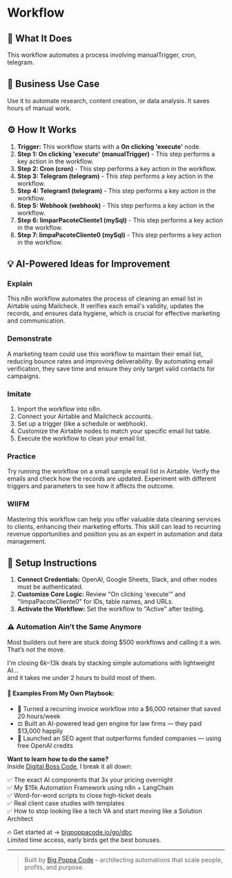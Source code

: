 # Workflow

## 🚀 What It Does
This workflow automates a process involving manualTrigger, cron, telegram.

## 💼 Business Use Case
Use it to automate research, content creation, or data analysis. It saves hours of manual work.

## ⚙️ How It Works
1.  **Trigger:** This workflow starts with a **On clicking 'execute'** node.
2. **Step 1: On clicking 'execute' (manualTrigger)** - This step performs a key action in the workflow.
3. **Step 2: Cron (cron)** - This step performs a key action in the workflow.
4. **Step 3: Telegram (telegram)** - This step performs a key action in the workflow.
5. **Step 4: Telegram1 (telegram)** - This step performs a key action in the workflow.
6. **Step 5: Webhook (webhook)** - This step performs a key action in the workflow.
7. **Step 6: limparPacoteCliente1 (mySql)** - This step performs a key action in the workflow.
8. **Step 7: limpaPacoteCliente0 (mySql)** - This step performs a key action in the workflow.

## 💡 AI-Powered Ideas for Improvement
### Explain
This n8n workflow automates the process of cleaning an email list in Airtable using Mailcheck. It verifies each email's validity, updates the records, and ensures data hygiene, which is crucial for effective marketing and communication.

### Demonstrate
A marketing team could use this workflow to maintain their email list, reducing bounce rates and improving deliverability. By automating email verification, they save time and ensure they only target valid contacts for campaigns.

### Imitate
1. Import the workflow into n8n.
2. Connect your Airtable and Mailcheck accounts.
3. Set up a trigger (like a schedule or webhook).
4. Customize the Airtable nodes to match your specific email list table.
5. Execute the workflow to clean your email list.

### Practice
Try running the workflow on a small sample email list in Airtable. Verify the emails and check how the records are updated. Experiment with different triggers and parameters to see how it affects the outcome.

### WIIFM
Mastering this workflow can help you offer valuable data cleaning services to clients, enhancing their marketing efforts. This skill can lead to recurring revenue opportunities and position you as an expert in automation and data management.

## 🔧 Setup Instructions
1. **Connect Credentials:** OpenAI, Google Sheets, Slack, and other nodes must be authenticated.
2. **Customize Core Logic:** Review "On clicking 'execute'" and "limpaPacoteCliente0" for IDs, table names, and URLs.
3. **Activate the Workflow:** Set the workflow to "Active" after testing.

### ⚠️ Automation Ain’t the Same Anymore

Most builders out here are stuck doing $500 workflows and calling it a win.  
That’s not the move.  

I'm closing $6k–$13k deals by stacking simple automations with lightweight AI...  
and it takes me under 2 hours to build most of them.

#### 🧠 Examples From My Own Playbook:
- 🔁 Turned a recurring invoice workflow into a $6,000 retainer that saved 20 hours/week  
- ⚖️ Built an AI-powered lead gen engine for law firms — they paid $13,000 happily  
- 🚀 Launched an SEO agent that outperforms funded companies — using free OpenAI credits  

**Want to learn how to do the same?**  
Inside [Digital Boss Code](https://bigpoppacode.io/go/dbc), I break it all down:

✅ The exact AI components that 3x your pricing overnight  
✅ My $15k Automation Framework using n8n + LangChain  
✅ Word-for-word scripts to close high-ticket deals  
✅ Real client case studies with templates  
✅ How to stop looking like a tech VA and start moving like a Solution Architect  

🔥 Get started at → [bigpoppacode.io/go/dbc](https://bigpoppacode.io/go/dbc)  
Limited time access, early birds get the best bonuses.

---
> Built by [Big Poppa Code](https://bigpoppacode.io) – architecting automations that scale people, profits, and purpose.

